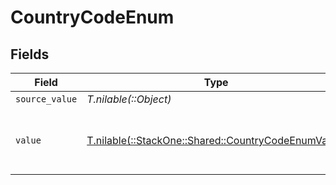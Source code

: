 # CountryCodeEnum


## Fields

| Field                                                                                              | Type                                                                                               | Required                                                                                           | Description                                                                                        | Example                                                                                            |
| -------------------------------------------------------------------------------------------------- | -------------------------------------------------------------------------------------------------- | -------------------------------------------------------------------------------------------------- | -------------------------------------------------------------------------------------------------- | -------------------------------------------------------------------------------------------------- |
| `source_value`                                                                                     | *T.nilable(::Object)*                                                                              | :heavy_minus_sign:                                                                                 | N/A                                                                                                |                                                                                                    |
| `value`                                                                                            | [T.nilable(::StackOne::Shared::CountryCodeEnumValue)](../../models/shared/countrycodeenumvalue.md) | :heavy_minus_sign:                                                                                 | The ISO3166-1 Alpha2 Code of the Country                                                           | US                                                                                                 |